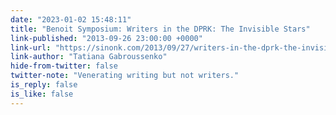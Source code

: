 ```yaml
---
date: "2023-01-02 15:48:11"
title: "Benoit Symposium: Writers in the DPRK: The Invisible Stars"
link-published: "2013-09-26 23:00:00 +0000"
link-url: "https://sinonk.com/2013/09/27/writers-in-the-dprk-the-invisible-stars/"
link-author: "Tatiana Gabroussenko"
hide-from-twitter: false
twitter-note: "Venerating writing but not writers."
is_reply: false
is_like: false
---
```



